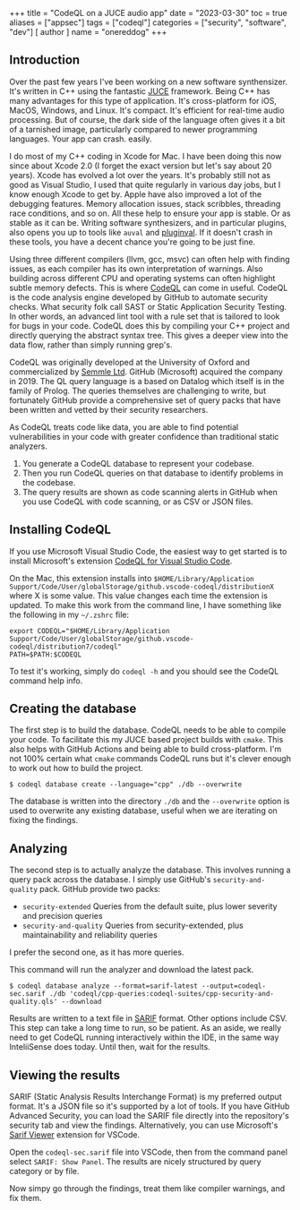 +++
title = "CodeQL on a JUCE audio app"
date = "2023-03-30"
toc = true
aliases = ["appsec"]
tags = ["codeql"]
categories = ["security", "software", "dev"]
[ author ]
  name = "onereddog"
+++

## Introduction
Over the past few years I've been working on a new software synthensizer. It's written in C++ using the fantastic [JUCE](https://juce.com/) framework. Being C++ has many advantages for this type of
application. It's cross-platform for iOS, MacOS, Windows, and Linux. It's compact. It's efficient for real-time audio processing. But of course, the dark side of the language often gives it a bit of a
tarnished image, particularly compared to newer programming languages. Your app can crash. easily.

I do most of my C++ coding in Xcode for Mac. I have been doing this now since about Xcode 2.0 (I forget the exact version but let's say about 20 years). Xcode has evolved a lot over the years.
It's probably still not as good as Visual Studio, I used that quite regularly in various day jobs, but I know enough Xcode to get by. Apple have also improved a lot of the debugging features. 
Memory allocation issues, stack scribbles, threading race conditions, and so on. All these help to ensure your app is stable. Or as stable as it can be. Writing software synthesizers, and in particular
plugins, also opens you up to tools like `auval` and [pluginval](https://github.com/Tracktion/pluginval). If it doesn't crash in these tools, you have a decent chance you're going to be just fine.

Using three different compilers (llvm, gcc, msvc) can often help with finding issues, as each compiler has its own interpretation of warnings. Also building across different CPU and operating
systems can often highlight subtle memory defects. This is where [CodeQL](https://codeql.github.com/) can come in useful. CodeQL is the code analysis engine developed by GitHub to automate security checks.
What security folk call SAST or Static Application Security Testing. In other words, an advanced lint tool with a rule set that is tailored to look for bugs in your code. CodeQL does this by compiling your
C++ project and directly querying the abstract syntax tree. This gives a deeper view into the data flow, rather than simply running grep's. 

CodeQL was originally developed at the University of Oxford and commercialized by [Semmle Ltd](https://en.wikipedia.org/wiki/Semmle). GitHub (Microsoft) acquired the company in 2019. The QL query language
is a based on Datalog which itself is in the family of Prolog. The queries themselves are challenging to write, but fortunately GitHub provide a comprehensive set of query packs that have been written
and vetted by their security researchers.

As CodeQL treats code like data, you are able to find potential vulnerabilities in your code with greater confidence than traditional static analyzers.

1. You generate a CodeQL database to represent your codebase.
2. Then you run CodeQL queries on that database to identify problems in the codebase.
3. The query results are shown as code scanning alerts in GitHub when you use CodeQL with code scanning, or as CSV or JSON files.


## Installing CodeQL 
If you use Microsoft Visual Studio Code, the easiest way to get started is to install Microsoft's extension [CodeQL for Visual Studio Code](https://marketplace.visualstudio.com/items?itemName=GitHub.vscode-codeql).

On the Mac, this extension installs into `$HOME/Library/Application Support/Code/User/globalStorage/github.vscode-codeql/distributionX` where X is some value. This value changes each time the extension is
updated. To make this work from the command line, I have something like the following in my `~/.zshrc` file:

```shell
export CODEQL="$HOME/Library/Application Support/Code/User/globalStorage/github.vscode-codeql/distribution7/codeql"
PATH=$PATH:$CODEQL
```

To test it's working, simply do `codeql -h` and you should see the CodeQL command help info.

## Creating the database
The first step is to build the database. CodeQL needs to be able to compile your code. To facilitate this my JUCE based project builds with `cmake`. This also helps with GitHub Actions and being able to
build cross-platform. I'm not 100% certain what `cmake` commands CodeQL runs but it's clever enough to work out how to build the project.

```shell
$ codeql database create --language="cpp" ./db --overwrite
```

The database is written into the directory `./db` and the `--overwrite` option is used to overwrite any existing database, useful when we are iterating on fixing the findings.

## Analyzing
The second step is to actually analyze the database. This involves running a query pack across the database. I simply use GitHub's `security-and-quality` pack. GitHub provide two packs:

* `security-extended`	Queries from the default suite, plus lower severity and precision queries
* `security-and-quality` Queries from security-extended, plus maintainability and reliability queries

I prefer the second one, as it has more queries.

This command will run the analyzer and download the latest pack. 

```shell
$ codeql database analyze --format=sarif-latest --output=codeql-sec.sarif ./db 'codeql/cpp-queries:codeql-suites/cpp-security-and-quality.qls' --download
```

Results are written to a text file in [SARIF](https://sarifweb.azurewebsites.net/) format. Other options include CSV. This step can take a long time to run, so be patient. As an aside, we really need
to get CodeQL running interactively within the IDE, in the same way InteliiSense does today. Until then, wait for the results.

## Viewing the results
SARIF (Static Analysis Results Interchange Format) is my preferred output format. It's a JSON file so it's supported by a lot of tools. If you have GitHub Advanced Security, you can load the SARIF
file directly into the repository's security tab and view the findings. Alternatively, you can use Microsoft's [Sarif Viewer](https://marketplace.visualstudio.com/items?itemName=MS-SarifVSCode.sarif-viewer)
extension for VSCode. 

Open the `codeql-sec.sarif` file into VSCode, then from the command panel select `SARIF: Show Panel`. The results are nicely structured by query category or by file.

Now simpy go through the findings, treat them like compiler warnings, and fix them.

